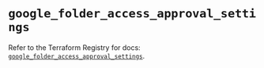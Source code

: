 # `google_folder_access_approval_settings`

Refer to the Terraform Registry for docs: [`google_folder_access_approval_settings`](https://registry.terraform.io/providers/hashicorp/google-beta/6.21.0/docs/resources/google_folder_access_approval_settings).
